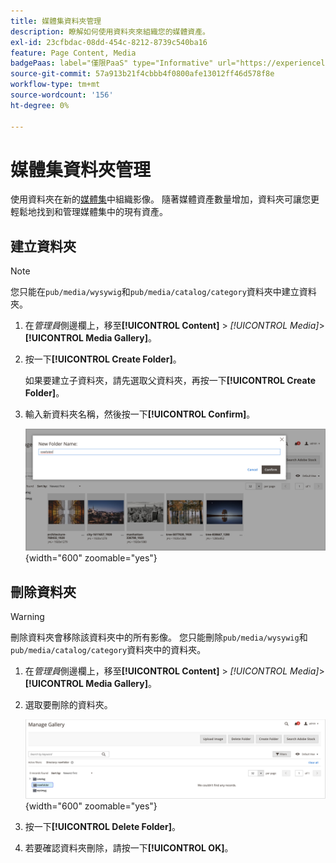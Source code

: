 ```yaml
---
title: 媒體集資料夾管理
description: 瞭解如何使用資料夾來組織您的媒體資產。
exl-id: 23cfbdac-08dd-454c-8212-8739c540ba16
feature: Page Content, Media
badgePaas: label="僅限PaaS" type="Informative" url="https://experienceleague.adobe.com/zh-hant/docs/commerce/user-guides/product-solutions" tooltip="僅適用於雲端專案(Adobe管理的PaaS基礎結構)和內部部署專案的Adobe Commerce 。"
source-git-commit: 57a913b21f4cbbb4f0800afe13012ff46d578f8e
workflow-type: tm+mt
source-wordcount: '156'
ht-degree: 0%

---
```


# 媒體集資料夾管理

使用資料夾在新的[媒體集](media-gallery.md)中組織影像。 隨著媒體資產數量增加，資料夾可讓您更輕鬆地找到和管理媒體集中的現有資產。

## 建立資料夾

>[!NOTE]
>
>您只能在`pub/media/wysywig`和`pub/media/catalog/category`資料夾中建立資料夾。

1. 在&#x200B;_管理員_&#x200B;側邊欄上，移至&#x200B;**[!UICONTROL Content]** > _[!UICONTROL Media]_>**[!UICONTROL Media Gallery]**。

1. 按一下&#x200B;**[!UICONTROL Create Folder]**。

   如果要建立子資料夾，請先選取父資料夾，再按一下&#x200B;**[!UICONTROL Create Folder]**。

1. 輸入新資料夾名稱，然後按一下&#x200B;**[!UICONTROL Confirm]**。

   ![新資料夾名稱](./assets/media-gallery-folder-name.png){width="600" zoomable="yes"}

## 刪除資料夾

>[!WARNING]
>
>刪除資料夾會移除該資料夾中的所有影像。 您只能刪除`pub/media/wysywig`和`pub/media/catalog/category`資料夾中的資料夾。

1. 在&#x200B;_管理員_&#x200B;側邊欄上，移至&#x200B;**[!UICONTROL Content]** > _[!UICONTROL Media]_>**[!UICONTROL Media Gallery]**。

1. 選取要刪除的資料夾。

   ![選取資料夾](./assets/media-gallery-selected-folder.png){width="600" zoomable="yes"}

1. 按一下&#x200B;**[!UICONTROL Delete Folder]**。

1. 若要確認資料夾刪除，請按一下&#x200B;**[!UICONTROL OK]**。
